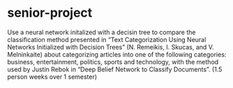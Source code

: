 # senior-project
Use a neural network initalized with a decisin tree to compare the classification method presented in “Text Categorization Using Neural Networks Initialized with Decision Trees” (N. Remeikis, I. Skucas, and V. Melninkaite) about categorizing articles into one of the following categories: business, entertainment, politics, sports and technology, with the method used by Justin Rebok in “Deep Belief Network to Classify Documents”. (1.5 person weeks over 1 semester)
